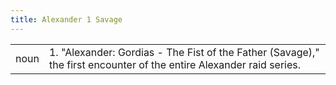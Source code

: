 ```yaml
---
title: Alexander 1 Savage
---
```

|||
|---|---|
| noun | 1.  	"Alexander: Gordias - The Fist of the Father (Savage)," the first encounter of the entire Alexander raid series.	|
